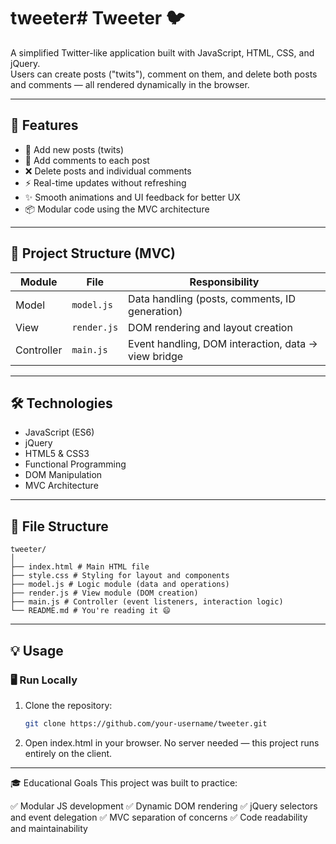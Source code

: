 # tweeter# Tweeter 🐦

A simplified Twitter-like application built with JavaScript, HTML, CSS, and jQuery.  
Users can create posts ("twits"), comment on them, and delete both posts and comments — all rendered dynamically in the browser.

---

## 🚀 Features

- 📝 Add new posts (twits)
- 💬 Add comments to each post
- ❌ Delete posts and individual comments
- ⚡ Real-time updates without refreshing
- ✨ Smooth animations and UI feedback for better UX
- 📦 Modular code using the MVC architecture

---

## 🧠 Project Structure (MVC)

| Module     | File        | Responsibility                                      |
| ---------- | ----------- | --------------------------------------------------- |
| Model      | `model.js`  | Data handling (posts, comments, ID generation)      |
| View       | `render.js` | DOM rendering and layout creation                   |
| Controller | `main.js`   | Event handling, DOM interaction, data → view bridge |

---

## 🛠️ Technologies

- JavaScript (ES6)
- jQuery
- HTML5 & CSS3
- Functional Programming
- DOM Manipulation
- MVC Architecture

---

## 📁 File Structure

```
tweeter/
│
├── index.html # Main HTML file
├── style.css # Styling for layout and components
├── model.js # Logic module (data and operations)
├── render.js # View module (DOM creation)
├── main.js # Controller (event listeners, interaction logic)
└── README.md # You're reading it 😄
```

---

## 💡 Usage

### 🖥️ Run Locally

1. Clone the repository:

   ```bash
   git clone https://github.com/your-username/tweeter.git

   ```

2. Open index.html in your browser.
   No server needed — this project runs entirely on the client.

---

🎓 Educational Goals
This project was built to practice:

✅ Modular JS development
✅ Dynamic DOM rendering
✅ jQuery selectors and event delegation
✅ MVC separation of concerns
✅ Code readability and maintainability
